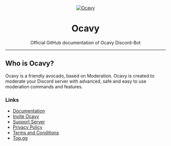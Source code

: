 <link rel="stylesheet" type="text/css" href="css/style.css">
<div align="center">

[![Ocavy](https://cdn.discordapp.com/emojis/900688053394345994.webp?size=4096&quality=high)](https://discord.gg/DEEZY5cwpy)

# Ocavy
Official GitHub documentation of Ocavy Discord-Bot

</div>

---
## Who is Ocavy?
Ocavy is a friendly avocado, based on Moderation. Ocavy is created to moderate your Discord server with advanced, safe and easy to use moderation commands and features.

### Links
- [Documentation](https://xnickydev.gitbook.io/ocavy)
- [Invite Ocavy](https://discordapp.com/oauth2/authorize?client_id=790951045353963551&scope=applications.commands%20bot&permissions=2146958847)
- [Support Server](https://discord.gg/DEEZY5cwpy)
- [Privacy Policy](https://docs.google.com/document/d/17UzvGAKFREtksCMPHXHyHJ8W_YSTnlPIi5BE7fj_azE/edit?usp=sharing)
- [Terms and Conditions](https://docs.google.com/document/d/16vNwohZWvZSlLc_4jTGiGpqDDWVaXb5fGO6V_8XprnQ/edit?usp=sharing)
- [Top.gg](https://top.gg/bot/790951045353963551/)
